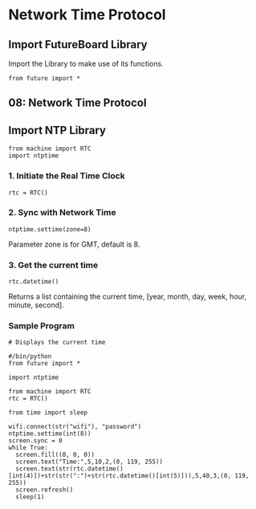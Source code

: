 # Network Time Protocol

## Import FutureBoard Library

Import the Library to make use of its functions.

    from future import *
    
## 08:  Network Time Protocol

## Import NTP Library

    from machine import RTC
    import ntptime
    
### 1. Initiate the Real Time Clock

    rtc = RTC()

### 2. Sync with Network Time

    ntptime.settime(zone=8)
    
Parameter zone is for GMT, default is 8.
    
### 3. Get the current time

    rtc.datetime()
    
Returns a list containing the current time, [year, month, day, week, hour, minute, second].

### Sample Program
    
    # Displays the current time

    #/bin/python
    from future import *
    
    import ntptime
    
    from machine import RTC
    rtc = RTC()
    
    from time import sleep

    wifi.connect(str("wifi"), "password")
    ntptime.settime(int(8))
    screen.sync = 0
    while True:
      screen.fill((0, 0, 0))
      screen.text("Time:",5,10,2,(0, 119, 255))
      screen.text(str(rtc.datetime()[int(4)])+str(str(":")+str(rtc.datetime()[int(5)])),5,40,3,(0, 119, 255))
      screen.refresh()
      sleep(1)

